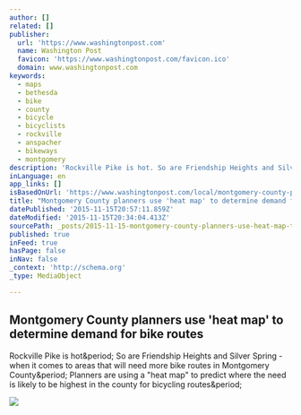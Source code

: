 ```yaml
---
author: []
related: []
publisher:
  url: 'https://www.washingtonpost.com'
  name: Washington Post
  favicon: 'https://www.washingtonpost.com/favicon.ico'
  domain: www.washingtonpost.com
keywords:
  - maps
  - bethesda
  - bike
  - county
  - bicycle
  - bicyclists
  - rockville
  - anspacher
  - bikeways
  - montgomery
description: 'Rockville Pike is hot. So are Friendship Heights and Silver Spring - when it comes to areas that will need more bike routes in Montgomery County. Planners are using a "heat map" to predict where the need is likely to be highest in the county for bicycling routes.'
inLanguage: en
app_links: []
isBasedOnUrl: 'https://www.washingtonpost.com/local/montgomery-county-planners-use-heat-map-to-determine-demand-for-bike-routes/2011/09/13/gIQAdmzpRK_story.html'
title: "Montgomery County planners use 'heat map' to determine demand for bike routes"
datePublished: '2015-11-15T20:57:11.859Z'
dateModified: '2015-11-15T20:34:04.413Z'
sourcePath: _posts/2015-11-15-montgomery-county-planners-use-heat-map-to-determine-deman.md
published: true
inFeed: true
hasPage: false
inNav: false
_context: 'http://schema.org'
_type: MediaObject

---
```

<article style=""><h1>Montgomery County planners use 'heat map' to determine demand for bike routes</h1><p>Rockville Pike is hot&amp;period; So are Friendship Heights and Silver Spring - when it comes to areas that will need more bike routes in Montgomery County&amp;period; Planners are using a "heat map" to predict where the need is likely to be highest in the county for bicycling routes&amp;period;</p><img src="https://www.washingtonpost.com/pb/resources/img/twp-3000x1568.jpg" /></article>